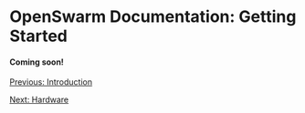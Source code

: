 # OpenSwarm Documentation: Getting Started

#### Coming soon!

<a href=01-Introduction.md>Previous: Introduction</a>

<a href=03-Hardware.md>Next: Hardware</a>
